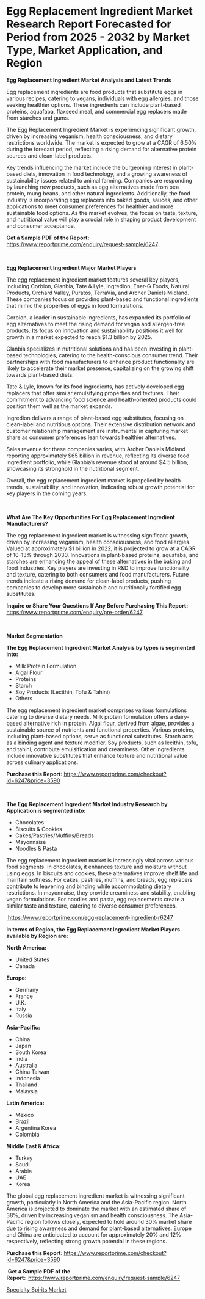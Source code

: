 <p><h1>Egg Replacement Ingredient Market Research Report Forecasted for Period from 2025 -  2032 by Market Type, Market Application, and Region</h1></p><p><strong>Egg Replacement Ingredient Market Analysis and Latest Trends</strong></p>
<p><p>Egg replacement ingredients are food products that substitute eggs in various recipes, catering to vegans, individuals with egg allergies, and those seeking healthier options. These ingredients can include plant-based proteins, aquafaba, flaxseed meal, and commercial egg replacers made from starches and gums.</p><p>The Egg Replacement Ingredient Market is experiencing significant growth, driven by increasing veganism, health consciousness, and dietary restrictions worldwide. The market is expected to grow at a CAGR of 6.50% during the forecast period, reflecting a rising demand for alternative protein sources and clean-label products. </p><p>Key trends influencing the market include the burgeoning interest in plant-based diets, innovation in food technology, and a growing awareness of sustainability issues related to animal farming. Companies are responding by launching new products, such as egg alternatives made from pea protein, mung beans, and other natural ingredients. Additionally, the food industry is incorporating egg replacers into baked goods, sauces, and other applications to meet consumer preferences for healthier and more sustainable food options. As the market evolves, the focus on taste, texture, and nutritional value will play a crucial role in shaping product development and consumer acceptance.</p></p>
<p><strong>Get a Sample PDF of the Report:&nbsp;</strong> <a href="https://www.reportprime.com/enquiry/request-sample/6247?utm_campaign=3022&utm_medium=2&utm_source=Github&utm_content=ia&utm_term=19032025&utm_id=egg-replacement-ingredient">https://www.reportprime.com/enquiry/request-sample/6247</a></p>
<p>&nbsp;</p>
<p><strong>Egg Replacement Ingredient Major Market Players</strong></p>
<p><p>The egg replacement ingredient market features several key players, including Corbion, Glanbia, Tate & Lyle, Ingredion, Ener-G Foods, Natural Products, Orchard Valley, Puratos, TerraVia, and Archer Daniels Midland. These companies focus on providing plant-based and functional ingredients that mimic the properties of eggs in food formulations.</p><p>Corbion, a leader in sustainable ingredients, has expanded its portfolio of egg alternatives to meet the rising demand for vegan and allergen-free products. Its focus on innovation and sustainability positions it well for growth in a market expected to reach $1.3 billion by 2025.</p><p>Glanbia specializes in nutritional solutions and has been investing in plant-based technologies, catering to the health-conscious consumer trend. Their partnerships with food manufacturers to enhance product functionality are likely to accelerate their market presence, capitalizing on the growing shift towards plant-based diets.</p><p>Tate & Lyle, known for its food ingredients, has actively developed egg replacers that offer similar emulsifying properties and textures. Their commitment to advancing food science and health-oriented products could position them well as the market expands.</p><p>Ingredion delivers a range of plant-based egg substitutes, focusing on clean-label and nutritious options. Their extensive distribution network and customer relationship management are instrumental in capturing market share as consumer preferences lean towards healthier alternatives.</p><p>Sales revenue for these companies varies, with Archer Daniels Midland reporting approximately $65 billion in revenue, reflecting its diverse food ingredient portfolio, while Glanbia’s revenue stood at around $4.5 billion, showcasing its stronghold in the nutritional segment.</p><p>Overall, the egg replacement ingredient market is propelled by health trends, sustainability, and innovation, indicating robust growth potential for key players in the coming years.</p></p>
<p>&nbsp;</p>
<p><strong>What Are The Key Opportunities For Egg Replacement Ingredient Manufacturers?</strong></p>
<p><p>The egg replacement ingredient market is witnessing significant growth, driven by increasing veganism, health consciousness, and food allergies. Valued at approximately $1 billion in 2022, it is projected to grow at a CAGR of 10-13% through 2030. Innovations in plant-based proteins, aquafaba, and starches are enhancing the appeal of these alternatives in the baking and food industries. Key players are investing in R&D to improve functionality and texture, catering to both consumers and food manufacturers. Future trends indicate a rising demand for clean-label products, pushing companies to develop more sustainable and nutritionally fortified egg substitutes.</p></p>
<p><strong>Inquire or Share Your Questions If Any Before Purchasing This Report:</strong> <a href="https://www.reportprime.com/enquiry/pre-order/6247?utm_campaign=3022&utm_medium=2&utm_source=Github&utm_content=ia&utm_term=19032025&utm_id=egg-replacement-ingredient">https://www.reportprime.com/enquiry/pre-order/6247</a></p>
<p>&nbsp;</p>
<p><strong>Market Segmentation</strong></p>
<p><strong>The Egg Replacement Ingredient Market Analysis by types is segmented into:</strong></p>
<p><ul><li>Milk Protein Formulation</li><li>Algal Flour</li><li>Proteins</li><li>Starch</li><li>Soy Products (Lecithin, Tofu & Tahini)</li><li>Others</li></ul></p>
<p><p>The egg replacement ingredient market comprises various formulations catering to diverse dietary needs. Milk protein formulation offers a dairy-based alternative rich in protein. Algal flour, derived from algae, provides a sustainable source of nutrients and functional properties. Various proteins, including plant-based options, serve as functional substitutes. Starch acts as a binding agent and texture modifier. Soy products, such as lecithin, tofu, and tahini, contribute emulsification and creaminess. Other ingredients include innovative substitutes that enhance texture and nutritional value across culinary applications.</p></p>
<p><strong>Purchase this Report:&nbsp;</strong><a href="https://www.reportprime.com/checkout?id=6247&price=3590&utm_campaign=3022&utm_medium=2&utm_source=Github&utm_content=ia&utm_term=19032025&utm_id=egg-replacement-ingredient">https://www.reportprime.com/checkout?id=6247&price=3590</a></p>
<p>&nbsp;</p>
<p><strong>The Egg Replacement Ingredient Market Industry Research by Application is segmented into:</strong></p>
<p><ul><li>Chocolates</li><li>Biscuits & Cookies</li><li>Cakes/Pastries/Muffins/Breads</li><li>Mayonnaise</li><li>Noodles & Pasta</li></ul></p>
<p><p>The egg replacement ingredient market is increasingly vital across various food segments. In chocolates, it enhances texture and moisture without using eggs. In biscuits and cookies, these alternatives improve shelf life and maintain softness. For cakes, pastries, muffins, and breads, egg replacers contribute to leavening and binding while accommodating dietary restrictions. In mayonnaise, they provide creaminess and stability, enabling vegan formulations. For noodles and pasta, egg replacements create a similar taste and texture, catering to diverse consumer preferences.</p></p>
<p><a href="https://www.reportprime.com/egg-replacement-ingredient-r6247?utm_campaign=3022&utm_medium=2&utm_source=Github&utm_content=ia&utm_term=19032025&utm_id=egg-replacement-ingredient">&nbsp;https://www.reportprime.com/egg-replacement-ingredient-r6247</a></p>
<p><strong>In terms of Region, the Egg Replacement Ingredient Market Players available by Region are:</strong></p>
<p>
    <p> <strong> North America: </strong>
        <ul>
            <li>United States</li>
            <li>Canada</li>
        </ul>
        </p> 
    <p> <strong> Europe: </strong>
        <ul>
            <li>Germany</li>
            <li>France</li>
            <li>U.K.</li>
            <li>Italy</li>
            <li>Russia</li>
        </ul>
        </p> 
    <p> <strong> Asia-Pacific: </strong>
        <ul>
            <li>China</li>
            <li>Japan</li>
            <li>South Korea</li>
            <li>India</li>
            <li>Australia</li>
            <li>China Taiwan</li>
            <li>Indonesia</li>
            <li>Thailand</li>
            <li>Malaysia</li>
        </ul>
        </p> 
    <p> <strong> Latin America: </strong>
        <ul>
            <li>Mexico</li>
            <li>Brazil</li>
            <li>Argentina Korea</li>
            <li>Colombia</li>
        </ul>
        </p> 
    <p> <strong> Middle East & Africa: </strong>
        <ul>
            <li>Turkey</li>
            <li>Saudi</li>
            <li>Arabia</li>
            <li>UAE</li>
            <li>Korea</li>
        </ul>
    </p>
    </p>
<p><p>The global egg replacement ingredient market is witnessing significant growth, particularly in North America and the Asia-Pacific region. North America is projected to dominate the market with an estimated share of 38%, driven by increasing veganism and health consciousness. The Asia-Pacific region follows closely, expected to hold around 30% market share due to rising awareness and demand for plant-based alternatives. Europe and China are anticipated to account for approximately 20% and 12% respectively, reflecting strong growth potential in these regions.</p></p>
<p><strong>Purchase this Report: </strong><a href="https://www.reportprime.com/checkout?id=6247&price=3590&utm_campaign=3022&utm_medium=2&utm_source=Github&utm_content=ia&utm_term=19032025&utm_id=egg-replacement-ingredient">https://www.reportprime.com/checkout?id=6247&price=3590</a></p>
<p>&nbsp;<strong>Get a Sample PDF of the Report:&nbsp;&nbsp;</strong><a href="https://www.reportprime.com/enquiry/request-sample/6247?utm_campaign=3022&utm_medium=2&utm_source=Github&utm_content=ia&utm_term=19032025&utm_id=egg-replacement-ingredient">https://www.reportprime.com/enquiry/request-sample/6247</a></p>
<p><strong></strong></p>
<p><p><a href="https://github.com/WashimHussain441/Market-Research-Report-List-2/blob/main/specialty-spirits-market.md?utm_campaign=3022&utm_medium=2&utm_source=Github&utm_content=ia&utm_term=19032025&utm_id=egg-replacement-ingredient">Specialty Spirits Market</a></p></p>